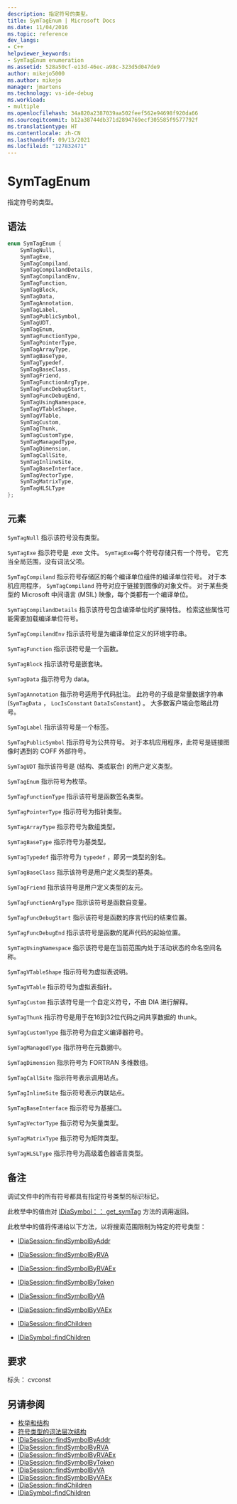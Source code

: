 ```yaml
---
description: 指定符号的类型。
title: SymTagEnum | Microsoft Docs
ms.date: 11/04/2016
ms.topic: reference
dev_langs:
- C++
helpviewer_keywords:
- SymTagEnum enumeration
ms.assetid: 528a50cf-e13d-46ec-a98c-323d5d047de9
author: mikejo5000
ms.author: mikejo
manager: jmartens
ms.technology: vs-ide-debug
ms.workload:
- multiple
ms.openlocfilehash: 34a820a2387039aa502feef562e94698f920da66
ms.sourcegitcommit: b12a38744db371d2894769ecf305585f9577792f
ms.translationtype: HT
ms.contentlocale: zh-CN
ms.lasthandoff: 09/13/2021
ms.locfileid: "127832471"
---
```

# <a name="symtagenum"></a>SymTagEnum
指定符号的类型。

## <a name="syntax"></a>语法

```C++
enum SymTagEnum {
    SymTagNull,
    SymTagExe,
    SymTagCompiland,
    SymTagCompilandDetails,
    SymTagCompilandEnv,
    SymTagFunction,
    SymTagBlock,
    SymTagData,
    SymTagAnnotation,
    SymTagLabel,
    SymTagPublicSymbol,
    SymTagUDT,
    SymTagEnum,
    SymTagFunctionType,
    SymTagPointerType,
    SymTagArrayType,
    SymTagBaseType,
    SymTagTypedef,
    SymTagBaseClass,
    SymTagFriend,
    SymTagFunctionArgType,
    SymTagFuncDebugStart,
    SymTagFuncDebugEnd,
    SymTagUsingNamespace,
    SymTagVTableShape,
    SymTagVTable,
    SymTagCustom,
    SymTagThunk,
    SymTagCustomType,
    SymTagManagedType,
    SymTagDimension,
    SymTagCallSite,
    SymTagInlineSite,
    SymTagBaseInterface,
    SymTagVectorType,
    SymTagMatrixType,
    SymTagHLSLType
};
```

## <a name="elements"></a>元素
`SymTagNull` 指示该符号没有类型。

`SymTagExe` 指示符号是 .exe 文件。 `SymTagExe`每个符号存储只有一个符号。 它充当全局范围，没有词法父项。

`SymTagCompiland` 指示符号存储区的每个编译单位组件的编译单位符号。 对于本机应用程序， `SymTagCompiland` 符号对应于链接到图像的对象文件。 对于某些类型的 Microsoft 中间语言 (MSIL) 映像，每个类都有一个编译单位。

`SymTagCompilandDetails` 指示该符号包含编译单位的扩展特性。 检索这些属性可能需要加载编译单位符号。

`SymTagCompilandEnv` 指示该符号是为编译单位定义的环境字符串。

`SymTagFunction` 指示该符号是一个函数。

`SymTagBlock` 指示该符号是嵌套块。

`SymTagData` 指示符号为 data。

`SymTagAnnotation` 指示符号适用于代码批注。 此符号的子级是常量数据字符串 (`SymTagData` ， `LocIsConstant` `DataIsConstant`) 。 大多数客户端会忽略此符号。

`SymTagLabel` 指示该符号是一个标签。

`SymTagPublicSymbol` 指示符号为公共符号。 对于本机应用程序，此符号是链接图像时遇到的 COFF 外部符号。

`SymTagUDT` 指示该符号是 (结构、类或联合) 的用户定义类型。

`SymTagEnum` 指示符号为枚举。

`SymTagFunctionType` 指示该符号是函数签名类型。

`SymTagPointerType` 指示符号为指针类型。

`SymTagArrayType` 指示符号为数组类型。

`SymTagBaseType` 指示符号为基类型。

`SymTagTypedef` 指示符号为 `typedef` ，即另一类型的别名。

`SymTagBaseClass` 指示该符号是用户定义类型的基类。

`SymTagFriend` 指示该符号是用户定义类型的友元。

`SymTagFunctionArgType` 指示该符号是函数自变量。

`SymTagFuncDebugStart` 指示该符号是函数的序言代码的结束位置。

`SymTagFuncDebugEnd` 指示该符号是函数的尾声代码的起始位置。

`SymTagUsingNamespace` 指示该符号是在当前范围内处于活动状态的命名空间名称。

`SymTagVTableShape` 指示符号为虚拟表说明。

`SymTagVTable` 指示符号为虚拟表指针。

`SymTagCustom` 指示该符号是一个自定义符号，不由 DIA 进行解释。

`SymTagThunk` 指示符号是用于在16到32位代码之间共享数据的 thunk。

`SymTagCustomType` 指示符号为自定义编译器符号。

`SymTagManagedType` 指示符号在元数据中。

`SymTagDimension` 指示符号为 FORTRAN 多维数组。

`SymTagCallSite` 指示符号表示调用站点。

`SymTagInlineSite` 指示符号表示内联站点。

`SymTagBaseInterface` 指示符号为基接口。

`SymTagVectorType` 指示符号为矢量类型。

`SymTagMatrixType` 指示符号为矩阵类型。

`SymTagHLSLType` 指示符号为高级着色器语言类型。

## <a name="remarks"></a>备注
调试文件中的所有符号都具有指定符号类型的标识标记。

此枚举中的值由对 [IDiaSymbol：： get_symTag](../../debugger/debug-interface-access/idiasymbol-get-symtag.md) 方法的调用返回。

此枚举中的值将传递给以下方法，以将搜索范围限制为特定的符号类型：

- [IDiaSession::findSymbolByAddr](../../debugger/debug-interface-access/idiasession-findsymbolbyaddr.md)

- [IDiaSession::findSymbolByRVA](../../debugger/debug-interface-access/idiasession-findsymbolbyrva.md)

- [IDiaSession::findSymbolByRVAEx](../../debugger/debug-interface-access/idiasession-findsymbolbyrvaex.md)

- [IDiaSession::findSymbolByToken](../../debugger/debug-interface-access/idiasession-findsymbolbytoken.md)

- [IDiaSession::findSymbolByVA](../../debugger/debug-interface-access/idiasession-findsymbolbyva.md)

- [IDiaSession::findSymbolByVAEx](../../debugger/debug-interface-access/idiasession-findsymbolbyvaex.md)

- [IDiaSession::findChildren](../../debugger/debug-interface-access/idiasession-findchildren.md)

- [IDiaSymbol::findChildren](../../debugger/debug-interface-access/idiasymbol-findchildren.md)

## <a name="requirements"></a>要求
标头： cvconst

## <a name="see-also"></a>另请参阅
- [枚举和结构](../../debugger/debug-interface-access/enumerations-and-structures.md)
- [符号类型的词法层次结构](../../debugger/debug-interface-access/lexical-hierarchy-of-symbol-types.md)
- [IDiaSession::findSymbolByAddr](../../debugger/debug-interface-access/idiasession-findsymbolbyaddr.md)
- [IDiaSession::findSymbolByRVA](../../debugger/debug-interface-access/idiasession-findsymbolbyrva.md)
- [IDiaSession::findSymbolByRVAEx](../../debugger/debug-interface-access/idiasession-findsymbolbyrvaex.md)
- [IDiaSession::findSymbolByToken](../../debugger/debug-interface-access/idiasession-findsymbolbytoken.md)
- [IDiaSession::findSymbolByVA](../../debugger/debug-interface-access/idiasession-findsymbolbyva.md)
- [IDiaSession::findSymbolByVAEx](../../debugger/debug-interface-access/idiasession-findsymbolbyvaex.md)
- [IDiaSession::findChildren](../../debugger/debug-interface-access/idiasession-findchildren.md)
- [IDiaSymbol::findChildren](../../debugger/debug-interface-access/idiasymbol-findchildren.md)
